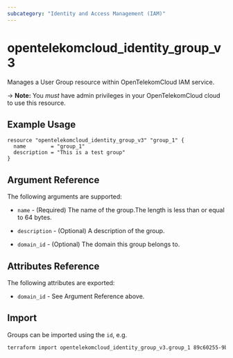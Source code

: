 ```yaml
---
subcategory: "Identity and Access Management (IAM)"
---
```


# opentelekomcloud_identity_group_v3

Manages a User Group resource within OpenTelekomCloud IAM service.

-> **Note:** You _must_ have admin privileges in your OpenTelekomCloud cloud to use this resource.

## Example Usage

```hcl
resource "opentelekomcloud_identity_group_v3" "group_1" {
  name        = "group_1"
  description = "This is a test group"
}
```

## Argument Reference

The following arguments are supported:

* `name` - (Required) The name of the group.The length is less than or equal to 64 bytes.

* `description` - (Optional) A description of the group.

* `domain_id` - (Optional) The domain this group belongs to.

## Attributes Reference

The following attributes are exported:

* `domain_id` - See Argument Reference above.

## Import

Groups can be imported using the `id`, e.g.

```sh
terraform import opentelekomcloud_identity_group_v3.group_1 89c60255-9bd6-460c-822a-e2b959ede9d2
```
